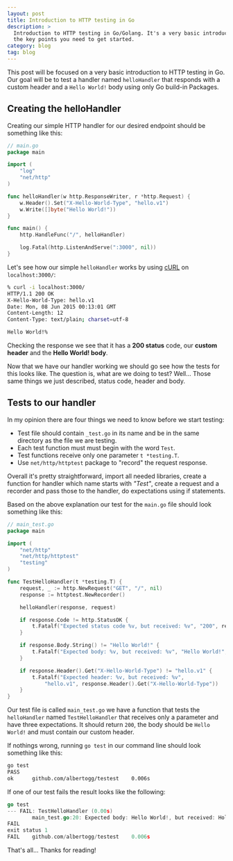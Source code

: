 ```yaml
---
layout: post
title: Introduction to HTTP testing in Go
description: >
  Introduction to HTTP testing in Go/Golang. It's a very basic introduction with
  the key points you need to get started.
category: blog
tag: blog
---
```


This post will be focused on a very basic introduction to HTTP testing in Go.
Our goal will be to test a handler named `helloHandler` that responds with a
custom header and a `Hello World!` body using only Go build-in Packages.

## Creating the helloHandler

Creating our simple HTTP handler for our desired endpoint should be something
like this:

```go
// main.go
package main

import (
	"log"
	"net/http"
)

func helloHandler(w http.ResponseWriter, r *http.Request) {
	w.Header().Set("X-Hello-World-Type", "hello.v1")
	w.Write([]byte("Hello World!"))
}

func main() {
	http.HandleFunc("/", helloHandler)

	log.Fatal(http.ListenAndServe(":3000", nil))
}
```

Let's see how our simple `helloHandler` works by using [cURL][curl] on
`localhost:3000/`:

```bash
% curl -i localhost:3000/
HTTP/1.1 200 OK
X-Hello-World-Type: hello.v1
Date: Mon, 08 Jun 2015 00:13:01 GMT
Content-Length: 12
Content-Type: text/plain; charset=utf-8

Hello World!%
```

Checking the response we see that it has a **200 status** code, our **custom
header** and the **Hello World! body**.

Now that we have our handler working we should go see how the tests for this
looks like. The question is, what are we doing to test? Well... Those same
things we just described, status code, header and body.

## Tests to our handler

In my opinion there are four things we need to know before we start testing:

- Test file should contain `_test.go` in its name and be in the same directory
  as the file we are testing.
- Each test function must must begin with the word `Test`.
- Test functions receive only one parameter `t *testing.T`.
- Use `net/http/httptest` package to "record" the request response.

Overall it's pretty straightforward, import all needed libraries, create a
function for handler which name starts with *"Test"*, create a request and a
recorder and pass those to the handler, do expectations using if statements.

Based on the above explanation our test for the `main.go` file should look
something like this:

```go
// main_test.go
package main

import (
	"net/http"
	"net/http/httptest"
	"testing"
)

func TestHelloHandler(t *testing.T) {
	request, _ := http.NewRequest("GET", "/", nil)
	response := httptest.NewRecorder()

	helloHandler(response, request)

	if response.Code != http.StatusOK {
		t.Fatalf("Expected status code %v, but received: %v", "200", response.Code)
	}

	if response.Body.String() != "Hello World!" {
		t.Fatalf("Expected body: %v, but received: %v", "Hello World!", response.Body)
	}

	if response.Header().Get("X-Hello-World-Type") != "hello.v1" {
		t.Fatalf("Expected header: %v, but received: %v",
			"hello.v1", response.Header().Get("X-Hello-World-Type"))
	}
}
```

Our test file is called `main_test.go` we have a function that tests the
`helloHandler` named `TestHelloHandler` that receives only a parameter and have
three expectations. It should return `200`, the body should be `Hello World!`
and must contain our custom header.

If nothings wrong, running `go test` in our command line should look something
like this:

```bash
go test
PASS
ok      github.com/albertogg/testest    0.006s
```

If one of our test fails the result looks like the following:

```go
go test
--- FAIL: TestHelloHandler (0.00s)
        main_test.go:20: Expected body: Hello World!, but received: Hola Mundo!
FAIL
exit status 1
FAIL    github.com/albertogg/testest    0.006s
```

That's all... Thanks for reading!

[curl]: http://curl.haxx.se/
